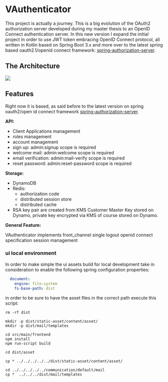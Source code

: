 # VAuthenticator

This project is actually a journey. This is a big evolution of the OAuth2 authorization server 
developed during my master thesis to an OpenID Connect authentication server.
In this new version I expand the initial project in order to use JWT token embracing OpenID Connect protocol,
all written in Kotlin based on Spring Boot 3.x and more over to the latest spring based oauth2.1/openid connect framework:
[spring-authorization-server](https://github.com/spring-projects-experimental/spring-authorization-server). 

## The Architecture

![](https://github.com/mrFlick72/vauthenticator/blob/master/images/vauthenticator-architecture.png)

## Features
Right now it is based, as said before to the latest version on spring oauth2/open id connect framework [spring-authorization-server](https://github.com/spring-projects-experimental/spring-authorization-server).

**API:**

- Client Applications management  
- roles management
- account management
- sign up: admin:signup scope is required
- welcome mail: admin:welcome scope is required
- email verification: admin:mail-verify scope is required
- reset password: admin:reset-password scope is required

**Storage:**

- DynamoDB 
- Redis:
  - authorization code
  - distributed session store
  - distributed cache
- RSA key pair are created from KMS Customer Master Key stored on Dynamo, private key encrypted via KMS of course stored on Dynamo.

**General Feature:**

VAuthenticator implements front_channel single logout openid connect specification session management

### ui local environment
In order to make simple the ui assets build for local development take in consideration to enable the following spring configuration properties:

```yaml
  document:
    engine: file-system
    fs-base-path: dist
```

in order to be sure to have the asset files in the correct path execute this script:

```shell
rm -rf dist

mkdir -p dist/static-asset/content/asset/
mkdir -p dist/mail/templates

cd src/main/frontend
npm install
npm run-script build

cd dist/asset

cp * ../../../../../dist/static-asset/content/asset/

cd ../../../../../communication/default/mail 
cp *  ../../../dist/mail/templates
```